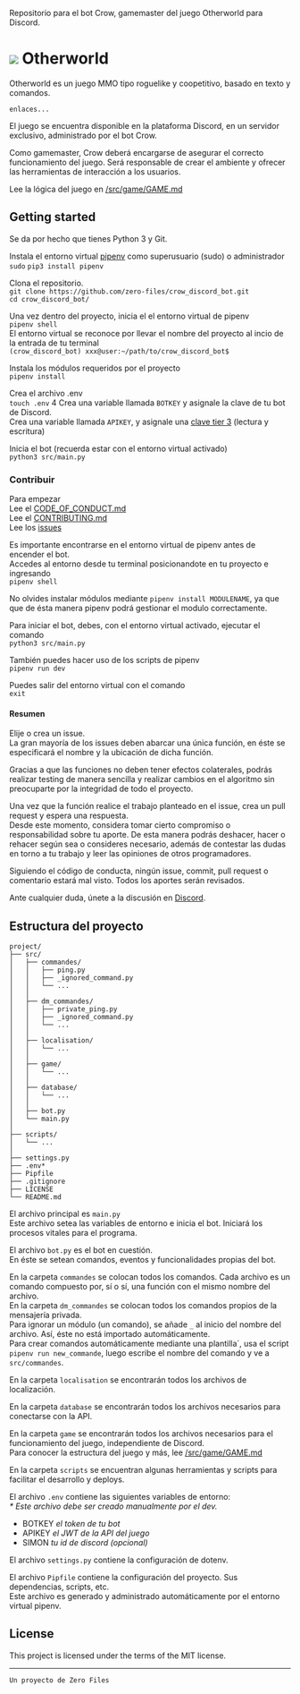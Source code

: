 Repositorio para el bot Crow, gamemaster del juego Otherworld para Discord.

# ‏![](https://cdn.discordapp.com/attachments/406236748289409026/720408898380627978/mini.png) Otherworld

Otherworld es un juego MMO tipo roguelike y coopetitivo, basado en texto y comandos.</br>

`enlaces...`

El juego se encuentra disponible en la plataforma Discord, en un servidor exclusivo, administrado por el bot Crow. </br>

Como gamemaster, Crow deberá encargarse de asegurar el correcto funcionamiento del juego. Será responsable de crear el ambiente y ofrecer las herramientas de interacción a los usuarios. </br>

Lee la lógica del juego en [/src/game/GAME.md](https://github.com/zero-files/crow_discord_bot/tree/master/src/game/GAME.md)

## Getting started

Se da por hecho que tienes Python 3 y Git.

Instala el entorno virtual [pipenv](https://pypi.org/project/pipenv/) como superusuario (sudo) o administrador </br>
`sudo` `pip3 install pipenv`

Clona el repositorio. </br>
`git clone https://github.com/zero-files/crow_discord_bot.git`</br>
`cd crow_discord_bot/`

Una vez dentro del proyecto, inicia el el entorno virtual de pipenv </br>
`pipenv shell`</br>
El entorno virtual se reconoce por llevar el nombre del proyecto al incio de la entrada de tu terminal </br>
`(crow_discord_bot) xxx@user:~/path/to/crow_discord_bot$`

Instala los módulos requeridos por el proyecto  </br>
`pipenv install`

Crea el archivo .env </br>
`touch .env`
4
Crea una variable llamada `BOTKEY` y asignale la clave de tu bot de Discord.</br>
Crea una variable llamada `APIKEY`, y asignale una [clave tier 3](https://github.com/zero-files/otherworld_api) (lectura y escritura)</br>

Inicia el bot (recuerda estar con el entorno virtual activado) </br>
`python3 src/main.py`
</br>

### Contribuir 

Para empezar </br>
Lee el [CODE_OF_CONDUCT.md](https://github.com/zero-files/crow_discord_bot/blob/master/CODE_OF_CONDUCT.md)</br>
Lee el [CONTRIBUTING.md](https://github.com/zero-files/crow_discord_bot/blob/master/CONTRIBUTING.md)</br>
Lee los [issues](https://github.com/zero-files/crow_discord_bot/issues)</br>

Es importante encontrarse en el entorno virtual de pipenv antes de encender el bot.</br>
Accedes al entorno desde tu terminal posicionandote en tu proyecto e ingresando</br>
`pipenv shell`

No olvides instalar módulos mediante `pipenv install MODULENAME`, ya que que de ésta manera pipenv podrá gestionar el modulo correctamente. 

Para iniciar el bot, debes, con el entorno virtual activado, ejecutar el comando </br>
`python3 src/main.py`

También puedes hacer uso de los scripts de pipenv </br>
`pipenv run dev`</br>

Puedes salir del entorno virtual con el comando</br>
`exit`

#### Resumen

Elije o crea un issue.</br>
La gran mayoría de los issues deben abarcar una única función, en éste se especificará el nombre y la ubicación de dicha función. 

Gracias a que las funciones no deben tener efectos colaterales, podrás realizar testing de manera sencilla y realizar cambios en el algoritmo sin preocuparte por la integridad de todo el proyecto. 

Una vez que la función realice el trabajo planteado en el issue, crea un pull request y espera una respuesta.</br>
Desde este momento, considera tomar cierto compromiso o responsabilidad sobre tu aporte. De esta manera podrás deshacer, hacer o rehacer según sea o consideres necesario, además de contestar las dudas en torno a tu trabajo y leer las opiniones de otros programadores.

Siguiendo el código de conducta, ningún issue, commit, pull request o comentario estará mal visto. Todos los aportes serán revisados. 

Ante cualquier duda, únete a la discusión en [Discord](https://discord.gg/w7us8z2).

## Estructura del proyecto 

```
project/
├── src/
│   ├── commandes/
│   │   ├── ping.py
│   │   ├── _ignored_command.py
│   │   └── ...
│   │ 
│   ├── dm_commandes/
│   │   ├── private_ping.py
│   │   ├── _ignored_command.py
│   │   └── ...
│   │
│   ├── localisation/ 
│   │   └── ... 
│   │
│   ├── game/ 
│   │   └── ... 
│   │
│   ├── database/ 
│   │   └── ... 
│   │
│   ├── bot.py
│   └── main.py
│
├── scripts/
│   └── ...
│    
├── settings.py 
├── .env*
├── Pipfile
├── .gitignore
├── LICENSE
└── README.md
```

El archivo principal es `main.py`</br>
Este archivo setea las variables de entorno e inicia el bot. Iniciará los procesos vitales para el programa. 

El archivo `bot.py` es el bot en cuestión. </br>
En éste se setean comandos, eventos y funcionalidades propias del bot. 

En la carpeta `commandes` se colocan todos los comandos. Cada archivo es un comando compuesto por, sí o sí, una función con el mismo nombre del archivo.</br>
En la carpeta `dm_commandes` se colocan todos los comandos propios de la mensajería privada. </br>
Para ignorar un módulo (un comando), se añade `_` al inicio del nombre del archivo. Así, éste no está importado automáticamente.</br>
Para crear comandos automáticamente mediante una plantilla´, usa el script `pipenv run new_commande`, luego escribe el nombre del comando y ve a `src/commandes`.

En la carpeta `localisation` se encontrarán todos los archivos de localización.

En la carpeta `database` se encontrarán todos los archivos necesarios para conectarse con la API. 

En la carpeta `game` se encontrarán todos los archivos necesarios para el funcionamiento del juego, independiente de Discord. </br>
Para conocer la estructura del juego y más, lee [/src/game/GAME.md](https://github.com/zero-files/crow_discord_bot/tree/master/src/game/GAME.md)

En la carpeta `scripts` se encuentran algunas herramientas y scripts para facilitar el desarrollo y deploys.

El archivo `.env` contiene las siguientes variables de entorno:</br>
_* Este archivo debe ser creado manualmente por el dev._

  * BOTKEY *el token de tu bot*
  * APIKEY *el JWT de la API del juego*
  * SIMON *tu id de discord (opcional)*

El archivo `settings.py` contiene la configuración de dotenv. 

El archivo `Pipfile` contiene la configuración del proyecto. Sus dependencias, scripts, etc. </br>
Este archivo es generado y administrado automáticamente por el entorno virtual pipenv. 

## License
This project is licensed under the terms of the MIT license.

---
`Un proyecto de Zero Files`
